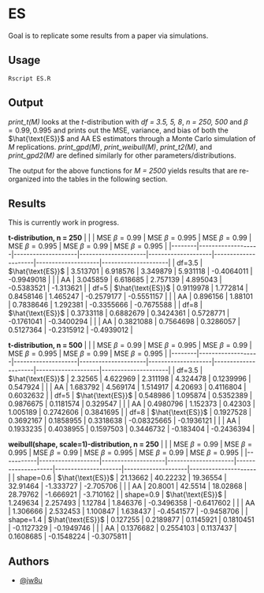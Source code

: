 # ES

Goal is to replicate some results from a paper via simulations.

## Usage
```
Rscript ES.R
```

## Output
*print_t(M)* looks at the *t*-distribution with *df = 3.5, 5, 8*, *n = 250, 500* and $\beta = 0.99, 0.995$  and prints out the MSE, variance, and bias of both the $\hat{\text{ES}}$ and AA ES estimators through a Monte Carlo simulation of *M* replications.
*print_gpd(M)*, *print_weibull(M)*, *print_t2(M)*, and *print_gpd2(M)* are defined similarly for other parameters/distributions.

The output for the above functions for *M = 2500* yields results that are re-organized into the tables in the following section.


## Results
This is currently work in progress.

**t-distribution, n = 250**
|        |                   | MSE $\beta = 0.99$ | MSE $\beta = 0.995$ | MSE $\beta = 0.99$ | MSE $\beta = 0.995$ | MSE $\beta = 0.99$ | MSE $\beta = 0.995$ |
|--------|-------------------|--------------------|---------------------|--------------------|---------------------|--------------------|---------------------|
| df=3.5 | $\hat{\text{ES}}$ | 3.513701           | 6.918576            | 3.349879           | 5.931118            | -0.4064011         | -0.9949018          |
|        | AA                | 3.045859           | 6.618685            | 2.757139           | 4.895043            | -0.5383521         | -1.313621           |
| df=5   | $\hat{\text{ES}}$ | 0.9119978          | 1.772814            | 0.8458146          | 1.465247            | -0.2579177         | -0.5551157          |
|        | AA                | 0.896156           | 1.88101             | 0.7838646          | 1.292381            | -0.3355666         | -0.7675588          |
| df=8   | $\hat{\text{ES}}$ | 0.3733118          | 0.6882679           | 0.3424361          | 0.5728771           | -0.1761041         | -0.3400294          |
|        | AA                | 0.3821088          | 0.7564698           | 0.3286057          | 0.5127364           | -0.2315912         | -0.4939012          |

**t-distribution, n = 500**
|        |                   | MSE $\beta = 0.99$ | MSE $\beta = 0.995$ | MSE $\beta = 0.99$ | MSE $\beta = 0.995$ | MSE $\beta = 0.99$ | MSE $\beta = 0.995$ |
|--------|-------------------|--------------------|---------------------|--------------------|---------------------|--------------------|---------------------|
| df=3.5 | $\hat{\text{ES}}$ | 2.32565            | 4.622969            | 2.311198           | 4.324478            | 0.1239996          | 0.547924            |
|        | AA                | 1.683792           | 4.569174            | 1.514917           | 4.20693             | 0.4116804          | 0.6032632           |
| df=5   | $\hat{\text{ES}}$ | 0.548986           | 1.095874            | 0.5352389          | 0.9876675           | 0.1181574          | 0.329547            |
|        | AA                | 0.4980796          | 1.152373            | 0.42303            | 1.005189            | 0.2742606          | 0.3841695           |
| df=8   | $\hat{\text{ES}}$ | 0.1927528          | 0.3692167           | 0.1858955          | 0.3318638           | -0.08325665        | -0.1936121          |
|        | AA                | 0.1933235          | 0.4038955           | 0.1597503          | 0.3446732           | -0.183404          | -0.2436394          |

**weibull(shape, scale=1)-distribution, n = 250**
|           |                   | MSE $\beta = 0.99$ | MSE $\beta = 0.995$ | MSE $\beta = 0.99$ | MSE $\beta = 0.995$ | MSE $\beta = 0.99$ | MSE $\beta = 0.995$ |
|-----------|-------------------|--------------------|---------------------|--------------------|---------------------|--------------------|---------------------|
| shape=0.6 | $\hat{\text{ES}}$ | 21.13662           | 40.22232            | 19.36554           | 32.91464            | -1.333727          | -2.705706           |
|           | AA                | 20.8001            | 42.5514             | 18.02868           | 28.79762            | -1.666921          | -3.710162           |
| shape=0.9 | $\hat{\text{ES}}$ | 1.249634           | 2.257493            | 1.12784            | 1.846376            | -0.3496358         | -0.6417602          |
|           | AA                | 1.306666           | 2.532453            | 1.100847           | 1.638437            | -0.4541577         | -0.9458706          |
| shape=1.4 | $\hat{\text{ES}}$ | 0.127255           | 0.2189877           | 0.1145921          | 0.1810451           | -0.1127329         | -0.1949746          |
|           | AA                | 0.1376682          | 0.2554103           | 0.1137437          | 0.1608685           | -0.1548224         | -0.3075811          |


## Authors

- [@jw8u](https://www.github.com/jw8u)
